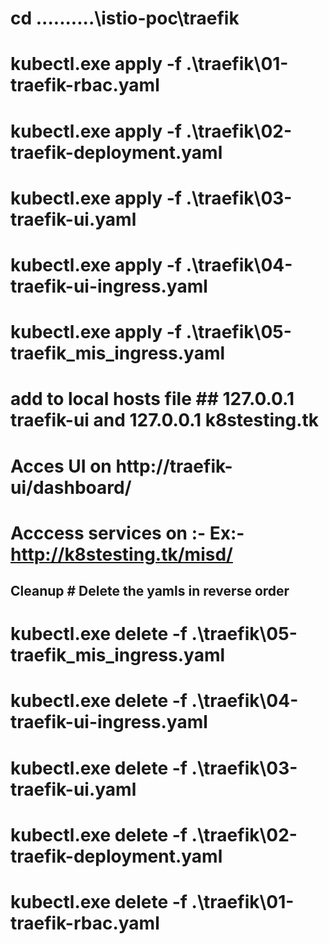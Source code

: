 # cd ..........\istio-poc\traefik
# kubectl.exe apply -f .\traefik\01-traefik-rbac.yaml
# kubectl.exe apply -f .\traefik\02-traefik-deployment.yaml
# kubectl.exe apply -f .\traefik\03-traefik-ui.yaml
# kubectl.exe apply -f .\traefik\04-traefik-ui-ingress.yaml
# kubectl.exe apply -f .\traefik\05-traefik_mis_ingress.yaml
# add to local hosts file ## 127.0.0.1 traefik-ui and 127.0.0.1 k8stesting.tk
# Acces UI on http://traefik-ui/dashboard/
# Acccess services on :- Ex:- http://k8stesting.tk/misd/

## Cleanup # Delete the yamls in reverse order
# kubectl.exe delete -f .\traefik\05-traefik_mis_ingress.yaml
# kubectl.exe delete -f .\traefik\04-traefik-ui-ingress.yaml
# kubectl.exe delete -f .\traefik\03-traefik-ui.yaml
# kubectl.exe delete -f .\traefik\02-traefik-deployment.yaml
# kubectl.exe delete -f .\traefik\01-traefik-rbac.yaml



